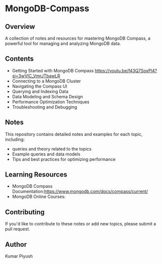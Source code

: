 # MongoDB-Compass

## Overview
A collection of notes and resources for mastering MongoDB Compass, a powerful tool for managing and analyzing MongoDB data.

## Contents

- Getting Started with MongoDB Compass
  https://youtu.be/f43Q7SoxPl4?si=3wVIC_VmrJTbawLR
- Connecting to a MongoDB Cluster
- Navigating the Compass UI
- Querying and Indexing Data
- Data Modeling and Schema Design
- Performance Optimization Techniques
- Troubleshooting and Debugging

## Notes

This repository contains detailed notes and examples for each topic, including:

- queries and theory related to the topics
- Example queries and data models
- Tips and best practices for optimizing performance

## Learning Resources

- MongoDB Compass Documentation:https://www.mongodb.com/docs/compass/current/
- MongoDB Online Courses:

## Contributing

If you'd like to contribute to these notes or add new topics, please submit a pull request.

## Author
Kumar Piyush
